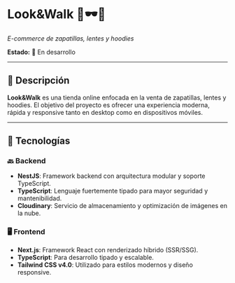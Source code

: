 # Look&Walk 👟🕶️🧥

_E-commerce de zapatillas, lentes y hoodies_

**Estado:** 🚧 En desarrollo

---

## 🧠 Descripción

**Look&Walk** es una tienda online enfocada en la venta de zapatillas, lentes y hoodies. El objetivo del proyecto es ofrecer una experiencia moderna, rápida y responsive tanto en desktop como en dispositivos móviles.

---

## 🧰 Tecnologías

### 🔙 Backend

- **NestJS**: Framework backend con arquitectura modular y soporte TypeScript.
- **TypeScript**: Lenguaje fuertemente tipado para mayor seguridad y mantenibilidad.
- **Cloudinary**: Servicio de almacenamiento y optimización de imágenes en la nube.

### 🖥️ Frontend

- **Next.js**: Framework React con renderizado híbrido (SSR/SSG).
- **TypeScript**: Para desarrollo tipado y escalable.
- **Tailwind CSS v4.0**: Utilizado para estilos modernos y diseño responsive.
